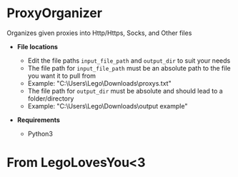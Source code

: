 # ProxyOrganizer

Organizes given proxies into Http/Https, Socks, and Other files

- **File locations**
  - Edit the file paths `input_file_path` and `output_dir` to suit your needs
  - The file path for `input_file_path` must be an absolute path to the file you want it to pull from 
  - Example: "C:\Users\Lego\Downloads\proxys.txt"
  - The file path for `output_dir` must be absolute and should lead to a folder/directory
  - Example: "C:\Users\Lego\Downloads\output example"

- **Requirements**
  - Python3

# From LegoLovesYou<3

